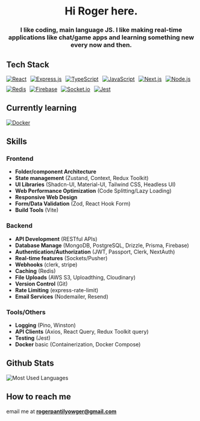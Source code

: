 <h1 align="center">Hi Roger here.</h1>
<h3 align="center">I like coding, main language JS. I like making real-time applications like chat/game apps and learning something new every now and then.</h3>

## Tech Stack
<div class="flex" style="display: flex; flex-wrap: wrap; gap: 10px;">
  <a href="https://reactjs.org/" target="_blank">
    <img
         src="https://img.shields.io/badge/React-20232A?style=for-the-badge&logo=react&logoColor=61DAFB"
         alt="React"
    />
  </a>
  <a href="https://expressjs.com/" target="_blank">
    <img
         src="https://img.shields.io/badge/Express.js-000000?style=for-the-badge&logo=express&logoColor=white"
         alt="Express.js"
    />
  </a>
  <a href="https://www.typescriptlang.org/" target="_blank">
    <img
         src="https://img.shields.io/badge/TypeScript-007ACC?style=for-the-badge&logo=typescript&logoColor=white"
         alt="TypeScript"
    />
  </a>
  <a href="https://developer.mozilla.org/en-US/docs/Web/JavaScript" target="_blank">
    <img
         src="https://img.shields.io/badge/JavaScript-F7DF1E?style=for-the-badge&logo=javascript&logoColor=black"
         alt="JavaScript"
    />
  </a>
  <a href="https://nextjs.org/" target="_blank">
    <img
         src="https://img.shields.io/badge/Next.js-000000?style=for-the-badge&logo=next-dot-js&logoColor=white"
         alt="Next.js"
    />
  </a>
  <a href="https://nodejs.org/" target="_blank">
    <img
         src="https://img.shields.io/badge/Node.js-43853D?style=for-the-badge&logo=node-dot-js&logoColor=white"
         alt="Node.js"
    />
  </a>
  <a href="https://redis.io/" target="_blank">
    <img
         src="https://img.shields.io/badge/Redis-%23DD0031.svg?&style=for-the-badge&logo=redis&logoColor=white"
         alt="Redis"
    />
  </a>
  <a href="https://firebase.google.com/" target="_blank">
    <img
         src="https://img.shields.io/badge/Firebase-a08021?style=for-the-badge&logo=firebase&logoColor=ffcd34"
         alt="Firebase"
    />
  </a>
  <a href="https://socket.io/" target="_blank">
    <img
         src="https://img.shields.io/badge/Socket.io-black?style=for-the-badge&logo=socket.io&badgeColor=010101"
         alt="Socket.io"
    />
  </a>
  <a href="https://jestjs.io/" target="_blank">
    <img
         src="https://img.shields.io/badge/Jest-323330?style=for-the-badge&logo=jest&logoColor=white"
         alt="Jest"
    />
  </a>
</div>

## Currently learning
  <a href="https://jestjs.io/" target="_blank">
    <img
         align="center"
         src="https://img.shields.io/badge/docker-%230db7ed.svg?style=for-the-badge&logo=docker&logoColor=white"
         alt="Docker"
    />
  </a>

## Skills

### Frontend
- **Folder/component Architecture**
- **State management** (Zustand, Context, Redux Toolkit)
- **UI Libraries** (Shadcn-UI, Material-UI, Tailwind CSS, Headless UI) 
- **Web Performance Optimization** (Code Splitting/Lazy Loading)
- **Responsive Web Design**
- **Form/Data Validation** (Zod, React Hook Form)
- **Build Tools** (Vite)
  
### Backend
- **API Development** (RESTful APIs)
- **Database Manage** (MongoDB, PostgreSQL, Drizzle, Prisma, Firebase)
- **Authentication/Authorization** (JWT, Passport, Clerk, NextAuth)
- **Real-time features** (Sockets/Pusher)
- **Webhooks** (clerk, stripe)
- **Caching** (Redis)
- **File Uploads** (AWS S3, Uploadthing, Cloudinary)
- **Version Control** (Git)
- **Rate Limiting** (express-rate-limit)
- **Email Services** (Nodemailer, Resend)

### Tools/Others
- **Logging** (Pino, Winston)
- **API Clients** (Axios, React Query, Redux Toolkit query)
- **Testing** (Jest)
- **Docker** basic (Containerization, Docker Compose)

## Github Stats
  <img
     align="center"
     src="https://github-readme-stats.vercel.app/api/top-langs/?username=Yowger&theme=default&hide=css,html,vim%20script&langs_count=7"
     alt="Most Used Languages"
  />


## How to reach me

email me at **rogerpantilyowger@gmail.com**

